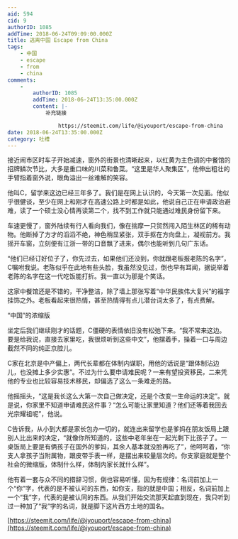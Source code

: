 ```yaml
---
aid: 594
cid: 9
authorID: 1085
addTime: 2018-06-24T09:09:00.000Z
title: 逃离中国 Escape from China
tags:
    - 中国
    - escape
    - from
    - china
comments:
    -
        authorID: 1085
        addTime: 2018-06-24T13:35:00.000Z
        content: |-
            补充链接

                https://steemit.com/life/@iyouport/escape-from-china
date: 2018-06-24T13:35:00.000Z
category: 吐槽
---
```


接近闹市区时车子开始减速，窗外的街景也清晰起来，以红黄为主色调的中餐馆的招牌鳞次节比，大多是重口味的川菜和鲁菜。“这里是华人聚集区”，他伸出粗壮的手臂指着窗外说，眼角溢出一丝难解的笑容。

他叫C，留学来这边已经三年多了。我们是在网上认识的，今天第一次见面。他似乎很健谈，至少在网上和刚才在高速公路上时都是如此，他说自己正在申请政治避难，读了一个硕士没心情再读第二个，找不到工作就只能通过难民身份留下来。

车速更慢了，窗外陆续有行人看向我们，像在揣摩一只贸然闯入陌生林区的稀有动物。他断掉了方才的滔滔不绝，神色稍显紧张，双手抠在方向盘上，凝视前方。我摇开车窗，立刻便有江浙一带的口音飘了进来，偶尔也能听到几句广东话。

“他们已经订好位子了，你先过去，如果他们还没到，你就跟老板报老陈的名字”，C嘱咐我说。老陈似乎在此地有些头脸，我虽然没见过，倒也早有耳闻，据说举着老陈的名字在这一代吃饭能打折。我一直以为那是个笑话。

这家中餐馆还是不错的，干净整洁，除了墙上那张写着“中华民族伟大复兴”的福字挂饰之外。老板看起来很热情，甚至热情得有点儿潜台词太多了，有点费解。

“中国”的浓缩版

坐定后我们继续刚才的话题，C僵硬的表情依旧没有松弛下来。“我不常来这边。要是给我说，直接去家里吃，我很烦听到这些中文”，他摆着手，操着一口与周边截然不同的纯正京腔儿。

C家在北京是中产偏上，两代长辈都在体制内谋职，用他的话说是“跟体制沾边儿，也没摊上多少实惠”。不过为什么要申请难民呢？一来有望投资移民，二来凭他的专业也比较容易技术移民，却偏选了这么一条难走的路。

他摇摇头，“这是我长这么大第一次自己做决定，还是个改变一生命运的决定”。就是说，你家里不知道申请难民这件事？“怎么可能让家里知道？他们还等着我回去光宗耀祖呢”，他说。

C告诉我，从小到大都是家长包办一切的，就连出来留学也是爹妈在朋友饭局上跟别人比出来的决定，“就像你所知道的，这些中老年坐在一起光剩下比孩子了。一桌饭局上要是有俩孩子在国外的爹妈，其余人基本就没脸再吃了”，他呵呵着，“你支人拿孩子当附属物，跟皮带手表一样，是摆出来较量层次的。你支家庭就是整个社会的微缩版，体制什么样，体制内家长就什么样”。

他有着一套与众不同的措辞习惯，倒也容易听懂，因为有规律：名词前加上一个“你”字，代表的是不被认可的东西，如你支，指的就是中国；相反，名词前加上一个“我”字，代表的是被认同的东西。从我们开始交流那天起直到现在，我只听到过一种加了“我”字的名词，就是脚下这片西方土地的国名。

[https://steemit.com/life/@iyouport/escape-from-china](https://steemit.com/life/@iyouport/escape-from-china)
